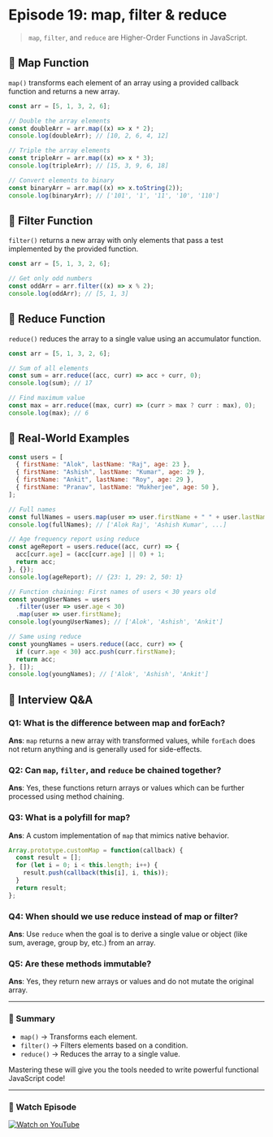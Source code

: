 # Episode 19: map, filter & reduce

> `map`, `filter`, and `reduce` are Higher-Order Functions in JavaScript.

## 🚀 Map Function

`map()` transforms each element of an array using a provided callback function and returns a new array.

```js
const arr = [5, 1, 3, 2, 6];

// Double the array elements
const doubleArr = arr.map((x) => x * 2);
console.log(doubleArr); // [10, 2, 6, 4, 12]

// Triple the array elements
const tripleArr = arr.map((x) => x * 3);
console.log(tripleArr); // [15, 3, 9, 6, 18]

// Convert elements to binary
const binaryArr = arr.map((x) => x.toString(2));
console.log(binaryArr); // ['101', '1', '11', '10', '110']
```

## 🧹 Filter Function

`filter()` returns a new array with only elements that pass a test implemented by the provided function.

```js
const arr = [5, 1, 3, 2, 6];

// Get only odd numbers
const oddArr = arr.filter((x) => x % 2);
console.log(oddArr); // [5, 1, 3]
```

## 🔄 Reduce Function

`reduce()` reduces the array to a single value using an accumulator function.

```js
const arr = [5, 1, 3, 2, 6];

// Sum of all elements
const sum = arr.reduce((acc, curr) => acc + curr, 0);
console.log(sum); // 17

// Find maximum value
const max = arr.reduce((max, curr) => (curr > max ? curr : max), 0);
console.log(max); // 6
```

## 🧠 Real-World Examples

```js
const users = [
  { firstName: "Alok", lastName: "Raj", age: 23 },
  { firstName: "Ashish", lastName: "Kumar", age: 29 },
  { firstName: "Ankit", lastName: "Roy", age: 29 },
  { firstName: "Pranav", lastName: "Mukherjee", age: 50 },
];

// Full names
const fullNames = users.map(user => user.firstName + " " + user.lastName);
console.log(fullNames); // ['Alok Raj', 'Ashish Kumar', ...]

// Age frequency report using reduce
const ageReport = users.reduce((acc, curr) => {
  acc[curr.age] = (acc[curr.age] || 0) + 1;
  return acc;
}, {});
console.log(ageReport); // {23: 1, 29: 2, 50: 1}

// Function chaining: First names of users < 30 years old
const youngUserNames = users
  .filter(user => user.age < 30)
  .map(user => user.firstName);
console.log(youngUserNames); // ['Alok', 'Ashish', 'Ankit']

// Same using reduce
const youngNames = users.reduce((acc, curr) => {
  if (curr.age < 30) acc.push(curr.firstName);
  return acc;
}, []);
console.log(youngNames); // ['Alok', 'Ashish', 'Ankit']
```

## 💬 Interview Q&A

### Q1: What is the difference between map and forEach?
**Ans**: `map` returns a new array with transformed values, while `forEach` does not return anything and is generally used for side-effects.

### Q2: Can `map`, `filter`, and `reduce` be chained together?
**Ans**: Yes, these functions return arrays or values which can be further processed using method chaining.

### Q3: What is a polyfill for map?
**Ans**: A custom implementation of `map` that mimics native behavior.

```js
Array.prototype.customMap = function(callback) {
  const result = [];
  for (let i = 0; i < this.length; i++) {
    result.push(callback(this[i], i, this));
  }
  return result;
};
```

### Q4: When should we use reduce instead of map or filter?
**Ans**: Use `reduce` when the goal is to derive a single value or object (like sum, average, group by, etc.) from an array.

### Q5: Are these methods immutable?
**Ans**: Yes, they return new arrays or values and do not mutate the original array.

---

### 📌 Summary

- `map()` → Transforms each element.
- `filter()` → Filters elements based on a condition.
- `reduce()` → Reduces the array to a single value.

Mastering these will give you the tools needed to write powerful functional JavaScript code!

---

### 🎥 Watch Episode

[![Watch on YouTube](https://img.youtube.com/vi/zdp0zrpKzIE/0.jpg)](https://www.youtube.com/watch?v=zdp0zrpKzIE&list=PLlasXeu85E9cQ32gLCvAvr9vNaUccPVNP)